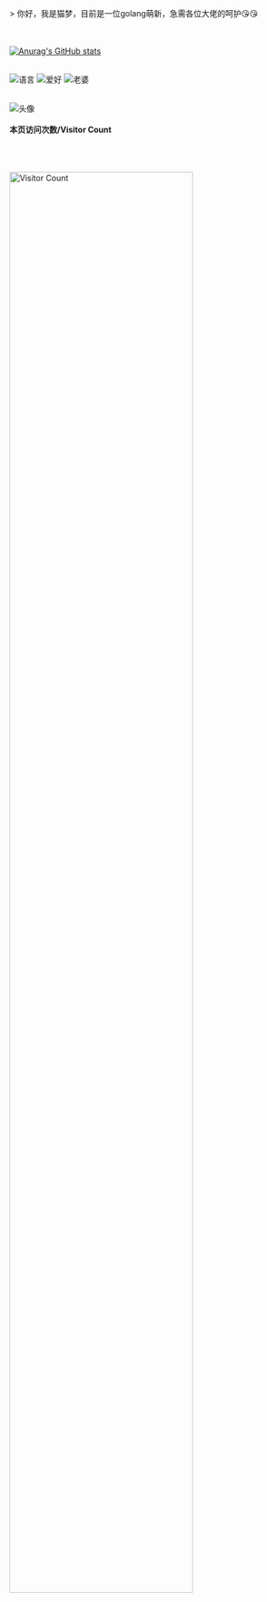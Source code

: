 <br>
<br>
<br>
> 你好，我是猫梦，目前是一位golang萌新，急需各位大佬的呵护😘😘
<br>
<br>
<br>

[![Anurag's GitHub stats](https://github-readme-stats.vercel.app/api?username=MaoMengww)](https://github.com/anuraghazra/github-readme-stats)
<br>
<br>

![语言](https://img.shields.io/badge/Language-golang-blue)
![爱好](https://img.shields.io/badge/爱好-ACG&排球-red) 
![老婆](https://img.shields.io/badge/老婆-天野远子-red)
<br>
<br>

![头像](image/8d0941b109aaa72d5b984813394fe7381d35017f.jpg@1192w.avif)
<br>
<br>
**本页访问次数/Visitor Count**
 
<br>
<br>
<br>
 
<img width="80%" src="https://count.getloli.com/@MaoMengww?theme=asoul&padding=7&offset=0&align=top&pixelated=1&darkmode=auto" alt="Visitor Count" />